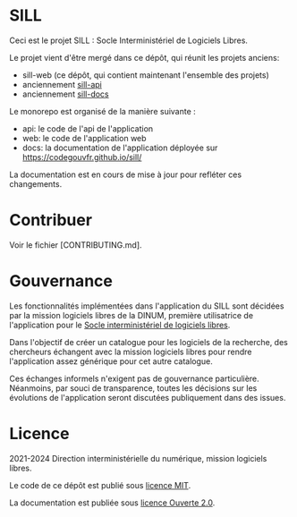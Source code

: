 # SILL

Ceci est le projet SILL : Socle Interministériel de Logiciels Libres.

Le projet vient d'être mergé dans ce dépôt, qui réunit les projets anciens:

- sill-web (ce dépôt, qui contient maintenant l'ensemble des projets)
- anciennement [sill-api](https://github.com/codegouvfr/sill-api)
- anciennement [sill-docs](https://github.com/codegouvfr/sill-docs)

Le monorepo est organisé de la manière suivante :

- api: le code de l'api de l'application
- web: le code de l'application web
- docs: la documentation de l'application déployée sur https://codegouvfr.github.io/sill/

La documentation est en cours de mise à jour pour refléter ces changements.

# Contribuer

Voir le fichier [CONTRIBUTING.md].

# Gouvernance

Les fonctionnalités implémentées dans l'application du SILL sont
décidées par la mission logiciels libres de la DINUM, première
utilisatrice de l'application pour le [Socle interministériel de
logiciels libres](https://code.gouv.fr/sill).

Dans l'objectif de créer un catalogue pour les logiciels de la
recherche, des chercheurs échangent avec la mission logiciels libres
pour rendre l'application assez générique pour cet autre catalogue.

Ces échanges informels n'exigent pas de gouvernance particulière.
Néanmoins, par souci de transparence, toutes les décisions sur les
évolutions de l'application seront discutées publiquement dans des
issues.

# Licence

2021-2024 Direction interministérielle du numérique, mission logiciels
libres.

Le code de ce dépôt est publié sous [licence MIT](LICENSES/MIT.txt).

La documentation est publiée sous [licence Ouverte 2.0](LICENSES/Etalab-2.0.md).
